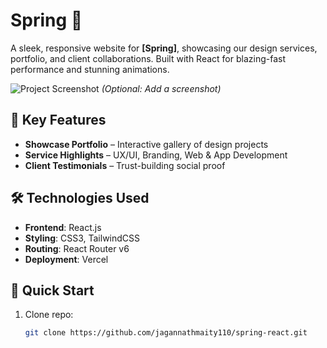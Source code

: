 # Spring 🚀

A sleek, responsive website for **[Spring]**, showcasing our design services, portfolio, and client collaborations. Built with React for blazing-fast performance and stunning animations.  


![Project Screenshot](./screenshot.png) *(Optional: Add a screenshot)*

## 🎨 Key Features  
- **Showcase Portfolio** – Interactive gallery of design projects  
- **Service Highlights** – UX/UI, Branding, Web & App Development  
- **Client Testimonials** – Trust-building social proof 

## 🛠️ Technologies Used
- **Frontend**: React.js
- **Styling**: CSS3, TailwindCSS
- **Routing**: React Router v6
- **Deployment**: Vercel 

## 🚀 Quick Start  
1. Clone repo:  
   ```bash  
   git clone https://github.com/jagannathmaity110/spring-react.git  

